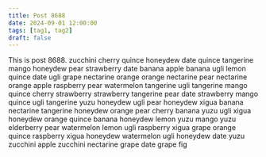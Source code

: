 ```yaml
---
title: Post 8688
date: 2024-09-01 12:00:00
tags: [tag1, tag2]
draft: false
---
```

This is post 8688.
zucchini
cherry
quince
honeydew
date
quince
tangerine
mango
honeydew
pear
strawberry
date
banana
apple
banana
ugli
lemon
quince
date
ugli
grape
nectarine
orange
orange
nectarine
pear
nectarine
orange
apple
raspberry
pear
watermelon
tangerine
ugli
tangerine
mango
quince
cherry
strawberry
strawberry
tangerine
pear
date
strawberry
mango
quince
ugli
tangerine
yuzu
honeydew
ugli
pear
honeydew
xigua
banana
nectarine
tangerine
honeydew
orange
pear
cherry
banana
yuzu
ugli
xigua
honeydew
orange
quince
banana
honeydew
lemon
yuzu
mango
yuzu
elderberry
pear
watermelon
lemon
ugli
raspberry
xigua
grape
orange
quince
raspberry
xigua
honeydew
watermelon
ugli
honeydew
date
yuzu
zucchini
apple
zucchini
nectarine
grape
date
grape
fig
